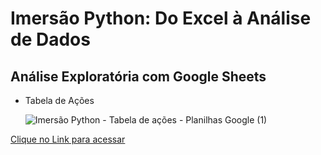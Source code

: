 # Imersão Python: Do Excel à Análise de Dados

## Análise Exploratória com Google Sheets

- Tabela de Ações

  ![Imersão Python - Tabela de ações - Planilhas Google (1)](https://github.com/iancaabreu/Analise_Excel/assets/102169504/3fb09d0e-eb9d-44af-83c4-f9c5833e467b)


 

[Clique no Link para acessar](https://docs.google.com/spreadsheets/d/1-WTi5fCHBwr6vi18HkQFoEPxfOseq26cV6_Xvaxa_pM/edit?usp=sharing)

